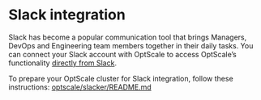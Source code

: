 # Slack integration

Slack has become a popular communication tool that brings Managers, DevOps and Engineering team members together in their daily tasks. 
You can connect your Slack account with OptScale to access OptScale’s functionality [directly from Slack](https://hystax.com/documentation/optscale/integrations.md#slack-app).

To prepare your OptScale cluster for Slack integration, follow these instructions: [optscale/slacker/README.md](../slacker/README.md)
